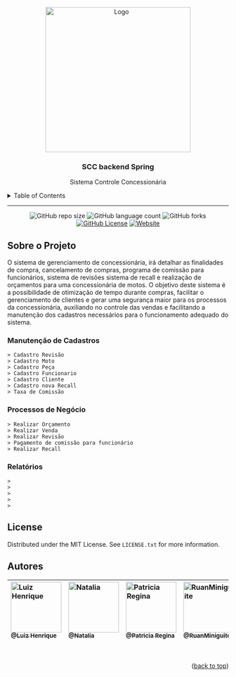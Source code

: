 <!-- ============== HEADER ============== -->
<div align="center" id="header">

  <a href="https://cachoeiro.ifes.edu.br/"><img src="https://media.discordapp.net/attachments/925719560039043083/925751679519981578/ifes_vila-velha-horizontal-pb.png?width=953&height=294" alt="Logo" width="330"></a>
  <h3>SCC backend Spring</h3>
  <p>Sistema Controle Concessionária</p>
</div>


<!-- ===== SUMARIO ===== -->
<details>
  <summary>Table of Contents</summary>
  <ol>
    <li><a href="#sobre-o-projeto">Sobre o Projeto</a></li>
    <li><a href="#license">License</a></li>
    <li><a href="#autores">Autores</a></li>
  </ol>
</details>

---


<!-- ============== SHIELDS ============== -->
<div align="center">

  ![GitHub repo size][GitHub repo size-shields]
  ![GitHub language count][GitHub language count-shields]
  ![GitHub forks][GitHub forks-shields]
  [![GitHub License][GitHub License-shields]][GitHub License-link]
  [![Website][Website-shields]][Website-link]

</div>


<!-- ============== ABOUT ============== -->
## Sobre o Projeto

O sistema de gerenciamento de concessionária, irá detalhar as finalidades de compra, cancelamento de compras, programa de comissão para funcionários, sistema de revisões sistema de recall e realização de orçamentos para uma concessionária de motos. O objetivo deste sistema é a possibilidade de otimização de tempo durante compras, facilitar o gerenciamento de clientes e gerar uma segurança maior para os processos da concessionária, auxiliando no controle das vendas e facilitando a manutenção dos cadastros necessários para o funcionamento adequado do sistema. 


### Manutenção de Cadastros

```
> Cadastro Revisão
> Cadastro Moto
> Cadastro Peça
> Cadastro Funcionario
> Cadastro Cliente
> Cadastro nova Recall
> Taxa de Comissão
```


### Processos de Negócio

```
> Realizar Orçamento
> Realizar Venda
> Realizar Revisão
> Pagamento de comissão para funcionário
> Realizar Recall
```


### Relatórios

```
>
> 
>
>
>
```


<!-- ============== LICENSE ============== -->
## License

Distributed under the MIT License. See `LICENSE.txt` for more information.


<!-- ============== AUTHOR ============== -->
## Autores

|[<img alt="Luiz Henrique" src="https://github.com/xZANELLA.png?size=115" width="115"><br><sub>@Luiz Henrique</sub>](https://github.com/xZANELLA)| [<img alt="Natalia" src="https://github.com/nataliap96.png?size=115" width="115"><br><sub>@Natalia</sub>](https://github.com/nataliap96)|[<img alt="Patricia Regina" src="https://github.com/Patricia0123.png?size=115" width="115"><br><sub>@Patricia Regina</sub>](https://github.com/RuanMiniguite)|[<img alt="RuanMiniguite" src="https://github.com/RuanMiniguite.png?size=115" width="115"><br><sub>@RuanMiniguite</sub>](https://github.com/RuanMiniguite)| [<img alt="Talis Marchioro" src="https://github.com/TalisTM.png?size=115" width="115"><br><sub>@Talis Marchioro</sub>](https://github.com/TalisTM)|
|:-|:-|:-|:-|:-|

<br>
<p align="right">(<a href="#header">back to top</a>)</p>


<!-- ============== LINKs ============== -->
<!-- Alterar link -->
[GitHub License-link]: https://github.com/RuanMiniguite/SCC-backend-spring/blob/f479c14bff9463231113113601afab8222f51a76/LICENSE


<!-- Alterar caminho para repositorio [Template-Readme] -->
[GitHub repo size-shields]: https://img.shields.io/github/repo-size/RuanMiniguite/SCC-backend-spring?style=for-the-badge
[GitHub language count-shields]: https://img.shields.io/github/languages/count/RuanMiniguite/SCC-backend-spring?style=for-the-badge
[GitHub forks-shields]: https://img.shields.io/github/forks/RuanMiniguite/SCC-backend-spring?style=for-the-badge

<!-- Shields -->
[GitHub License-shields]: https://img.shields.io/cocoapods/l/m?down_color=292929&up_color=292929&style=for-the-badge
[Site-shields]: https://img.shields.io/badge/Site-Live-292929?style=for-the-badge&logo=web&logoColor=white
[Website-link]: https://github.com/RuanMiniguite/Commit-Message
[Website-shields]: https://img.shields.io/website?down_color=292929&down_message=404&style=for-the-badge&logo=github&up_color=292929&up_message=Commit&url=https%3A%2F%2Fgithub.com%2FRuanMiniguite%2FCommit-Message